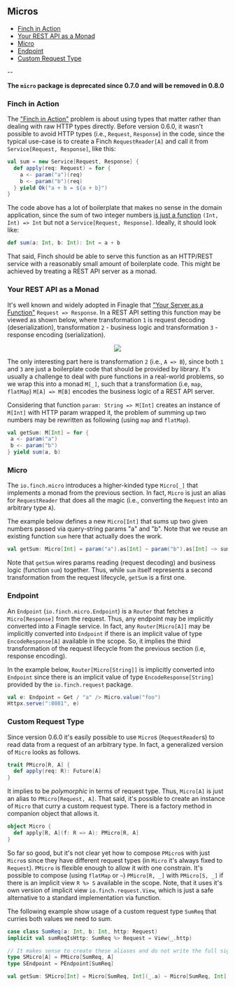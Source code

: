 ## Micros

* [Finch in Action](micro.md#finch-in-action)
* [Your REST API as a Monad](micro.md#your-rest-api-as-a-monad)
* [Micro](micro.md#micro)
* [Endpoint](micro.md#endpoint)
* [Custom Request Type](micro.md#custom-request-type)

--

**The `micro` package is deprecated since 0.7.0 and will be removed in 0.8.0**

### Finch in Action

The ["Finch in Action"][1] problem is about using types that matter rather than dealing with raw HTTP types directly.
Before version 0.6.0, it wasn't possible to avoid HTTP types (i.e., `Request`, `Response`) in the code, since
the typical use-case is to create a Finch `RequestReader[A]` and call it from `Service[Request, Response]`, like
this:

```scala
val sum = new Service[Request, Response] {
  def apply(req: Request) = for {
    a <- param("a")(req)
    b <- param("b")(req)
  } yield Ok("a + b = ${a + b}")
}
```

The code above has a lot of boilerplate that makes no sense in the domain application, since the sum of two integer
numbers [is just a function][2] `(Int, Int) => Int` but not a `Service[Request, Response]`. Ideally, it should
look like:

```scala
def sum(a: Int, b: Int): Int = a + b
```

That said, Finch should be able to serve this function as an HTTP/REST service with a reasonably small amount of
boilerplate code. This might be achieved by treating a REST API server as a monad.

### Your REST API as a Monad

It's well known and widely adopted in Finagle that ["Your Server as a Function"][0] `Request => Response`. In a REST API
setting this function may be viewed as shown below, where transformation `1` is request decoding (deserialization),
transformation `2` - business logic and transformation `3` - response encoding (serialization).

<p align="center">
  <img src="https://raw.githubusercontent.com/finagle/finch/master/docs/req-a-b-rep.png" />
</p>

The only interesting part here is transformation `2` (i.e., `A => B`), since both `1` and `3` are just a boilerplate code
that should be provided by library. It's usually a challenge to deal with pure functions in a real-world
problems, so we wrap this into a monad `M[_]`, such that a transformation (i.e, `map`, `flatMap`)
`M[A] => M[B]` encodes the business logic of a REST API server.

Considering that function `param: String => M[Int]` creates an instance of `M[Int]` with HTTP param wrapped it, the
problem of summing up two numbers may be rewritten as following (using `map` and `flatMap`).

```scala
val getSum: M[Int] = for {
 a <- param("a")
 b <- param("b")
} yield sum(a, b)
```

### Micro

The `io.finch.micro` introduces a higher-kinded type `Micro[_]` that implements a monad from the previous section. In
fact, `Micro` is just an alias for `RequestReader` that does all the magic (i.e., converting the `Request` into an
arbitrary type `A`).

The example below defines a new `Micro[Int]` that sums up two given numbers passed via query-string params "a" and "b".
Note that we reuse an existing function `sum` here that actually does the work.

```scala
val getSum: Micro[Int] = param("a").as[Int] ~ param("b").as[Int] ~> sum
```

Note that `getSum` wires params reading (request decoding) and business logic (function `sum`) together. Thus, while
`sum` itself represents a second transformation from the request lifecycle, `getSum` is a first one.

### Endpoint

An `Endpoint` (`io.finch.micro.Endpoint`) is a `Router` that fetches a `Micro[Response]` from the request. Thus,
any endpoint may be implicitly converted into a Finagle service. In fact, any `Router[Micro[A]]` may be implicitly
converted into `Endpoint` if there is an implicit value of type `EncodeResponse[A]` available in the scope. So, it
implies the third transformation of the request lifecycle from the previous section (i.e, response encoding).

In the example below, `Router[Micro[String]]` is implicitly converted into `Endpoint` since there is an implicit
value of type `EncodeResponse[String]` provided by the `io.finch.request` package.

```scala
val e: Endpoint = Get / "a" /> Micro.value("foo")
Httpx.serve(":8081", e)
```

### Custom Request Type

Since version 0.6.0 it's easily possible to use `Micro`s (`RequestReader`s) to read data from a request of an arbitrary
type. In fact, a generalized version of `Micro` looks as follows.

```scala
trait PMicro[R, A] {
  def apply(req: R): Future[A]
}
```

It implies to be _polymorphic_ in terms of request type. Thus, `Micro[A]` is just an alias to `PMicro[Request, A]`.
That said, it's possible to create an instance of `Micro` that curry a custom request type. There is a factory method
in companion object that allows it.

```scala
object Micro {
  def apply[R, A](f: R => A): PMicro[R, A]
}
```

So far so good, but it's not clear yet how to compose `PMicro`s with just `Micro`s since they have different request
types (in `Micro` it's always fixed to `Request`). `PMicro` is flexible enough to allow it with one constrain. It's
possible to compose (using `flatMap` or `~`) `PMicro[R, _]` with `PMicro[S, _]` if there is an implicit view `R %> S`
available in the scope. Note, that it uses it's own version of implicit view `io.finch.request.View`, which is just a
safe alternative to a standard implementation via function.

The following example show usage of a custom request type `SumReq` that curries both values we need to sum.

```scala
case class SumReq(a: Int, b: Int, http: Request)
implicit val sumReqIsHttp: SumReq %> Request = View(_.http)

// It makes sense to create these aliases and do not write the full signature every time
type SMicro[A] = PMicro[SumReq, A]
type SEndpoint = PEndpoint[SumReq]

val getSum: SMicro[Int] = Micro[SumReq, Int](_.a) ~ Micro[SumReq, Int](_.b) ~> sum
```

[0]: http://monkey.org/~marius/funsrv.pdf
[1]: https://gist.github.com/vkostyukov/e0e952c28b87563b2383
[2]: https://twitter.com/ID_AA_Carmack/status/53512300451201024
